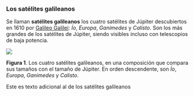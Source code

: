 ### Los satélites galileanos

Se llaman **satélites galileanos** los cuatro satélites de Júpiter descubiertos en 1610 por [Galileo Galilei](https://es.wikipedia.org/wiki/Galileo_Galilei): *Ío*, *Europa*, *Ganimedes* y *Calisto*. Son los más grandes de los satélites de Júpiter, siendo visibles incluso con telescopios de baja potencia.

![](https://upload.wikimedia.org/wikipedia/commons/thumb/f/fe/Jupiter_and_the_Galilean_Satellites.jpg/168px-Jupiter_and_the_Galilean_Satellites.jpg)

**Figura 1**. Los cuatro satélites galileanos, en una composición que compara sus tamaños con el tamaño de Júpiter. En orden descendente, son *Ío*, *Europa*, *Ganimedes* y *Calisto*.

Este es texto adicional al de los satélites galileanos
